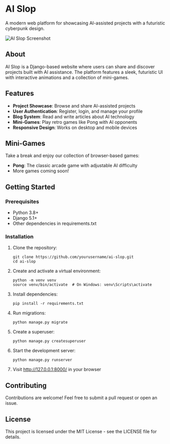 # AI Slop

A modern web platform for showcasing AI-assisted projects with a futuristic cyberpunk design.

![AI Slop Screenshot](static/images/screenshot.jpg)

## About

AI Slop is a Django-based website where users can share and discover projects built with AI assistance. The platform features a sleek, futuristic UI with interactive animations and a collection of mini-games.

## Features

- **Project Showcase**: Browse and share AI-assisted projects
- **User Authentication**: Register, login, and manage your profile
- **Blog System**: Read and write articles about AI technology
- **Mini-Games**: Play retro games like Pong with AI opponents
- **Responsive Design**: Works on desktop and mobile devices

## Mini-Games

Take a break and enjoy our collection of browser-based games:

- **Pong**: The classic arcade game with adjustable AI difficulty
- More games coming soon!

## Getting Started

### Prerequisites

- Python 3.8+
- Django 5.1+
- Other dependencies in requirements.txt

### Installation

1. Clone the repository:
   ```
   git clone https://github.com/yourusername/ai-slop.git
   cd ai-slop
   ```

2. Create and activate a virtual environment:
   ```
   python -m venv venv
   source venv/bin/activate  # On Windows: venv\Scripts\activate
   ```

3. Install dependencies:
   ```
   pip install -r requirements.txt
   ```

4. Run migrations:
   ```
   python manage.py migrate
   ```

5. Create a superuser:
   ```
   python manage.py createsuperuser
   ```

6. Start the development server:
   ```
   python manage.py runserver
   ```

7. Visit http://127.0.0.1:8000/ in your browser

## Contributing

Contributions are welcome! Feel free to submit a pull request or open an issue.

## License

This project is licensed under the MIT License - see the LICENSE file for details. 